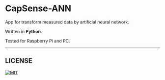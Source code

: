 # CapSense-ANN

App for transform measured data by artificial neural network.


Written in **Python**.

Tested for Raspberry Pi and PC.

---

## LICENSE

[![MIT](https://img.shields.io/github/license/markub3327/CapSense-ANN)](LICENSE)
